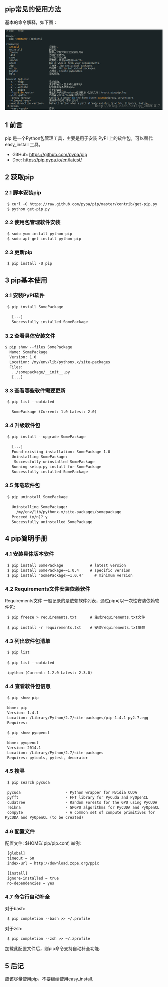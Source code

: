 ## pip常见的使用方法
基本的命令解释，如下图：

![Alt text](.\images\pip基本命令.png)
## 1 前言
pip 是一个Python包管理工具，主要是用于安装 PyPI 上的软件包，可以替代 easy_install 工具。
* GitHub: https://github.com/pypa/pip
* Doc: https://pip.pypa.io/en/latest/

## 2 获取pip
### 2.1 脚本安装pip
~~~
 $ curl -O https://raw.github.com/pypa/pip/master/contrib/get-pip.py
 $ python get-pip.py
~~~
### 2.2 使用包管理软件安装
~~~
 $ sudo yum install python-pip
 $ sudo apt-get install python-pip
~~~
### 2.3 更新pip
~~~
 $ pip install -U pip
~~~ 
## 3 pip基本使用
### 3.1 安装PyPI软件
~~~
 $ pip install SomePackage
 
   [...]
   Successfully installed SomePackage
~~~ 
### 3.2 查看具体安装文件
~~~ 
$ pip show --files SomePackage
  Name: SomePackage
  Version: 1.0
  Location: /my/env/lib/pythonx.x/site-packages
  Files:
   ../somepackage/__init__.py
   [...]
~~~
### 3.3 查看哪些软件需要更新
~~~
 $ pip list --outdated

   SomePackage (Current: 1.0 Latest: 2.0)
~~~
### 3.4 升级软件包
~~~
 $ pip install --upgrade SomePackage

   [...]
   Found existing installation: SomePackage 1.0
   Uninstalling SomePackage:
    Successfully uninstalled SomePackage
   Running setup.py install for SomePackage
   Successfully installed SomePackage
~~~  
### 3.5 卸载软件包
~~~
 $ pip uninstall SomePackage
 
   Uninstalling SomePackage:
     /my/env/lib/pythonx.x/site-packages/somepackage
   Proceed (y/n)? y
   Successfully uninstalled SomePackage
~~~
## 4 pip简明手册
### 4.1 安装具体版本软件
~~~
 $ pip install SomePackage            # latest version
 $ pip install SomePackage==1.0.4     # specific version
 $ pip install 'SomePackage>=1.0.4'     # minimum version
~~~
### 4.2 Requirements文件安装依赖软件
Requirements文件 一般记录的是依赖软件列表，通过pip可以一次性安装依赖软件包:
~~~
 $ pip freeze > requirements.txt      # 生成requirements.txt文件

 $ pip install -r requirements.txt    # 安装requirements.txt依赖
~~~
### 4.3 列出软件包清单
~~~
 $ pip list

 $ pip list --outdated

 ipython (Current: 1.2.0 Latest: 2.3.0)
~~~
### 4.4 查看软件包信息
~~~
 $ pip show pip
 ---
 Name: pip
 Version: 1.4.1
 Location: /Library/Python/2.7/site-packages/pip-1.4.1-py2.7.egg
 Requires:
 
 $ pip show pyopencl
 ---
 Name: pyopencl
 Version: 2014.1
 Location: /Library/Python/2.7/site-packages
 Requires: pytools, pytest, decorator
~~~
### 4.5 搜寻
~~~
 $ pip search pycuda
 
 pycuda                    - Python wrapper for Nvidia CUDA
 pyfft                     - FFT library for PyCuda and PyOpenCL
 cudatree                  - Random Forests for the GPU using PyCUDA
 reikna                    - GPGPU algorithms for PyCUDA and PyOpenCL
 compyte                   - A common set of compute primitives for PyCUDA and PyOpenCL (to be created)
~~~
### 4.6 配置文件
配置文件: $HOME/.pip/pip.conf, 举例:
~~~
 [global]
 timeout = 60
 index-url = http://download.zope.org/ppix
 
 [install]
 ignore-installed = true
 no-dependencies = yes
~~~
### 4.7 命令行自动补全
对于bash:
~~~
 $ pip completion --bash >> ~/.profile
~~~
对于zsh:
~~~
 $ pip completion --zsh >> ~/.zprofile
 ~~~
加载此配置文件后，则pip命令支持自动补全功能.
## 5 后记
应该尽量使用pip，不要继续使用easy_install.